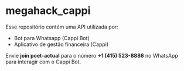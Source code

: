 ﻿# megahack_cappi

Esse repositório contém uma API utilizada por:
  - Bot para Whatsapp (Cappi Bot)
  - Aplicativo de gestão financeira (Cappi)
  
Envie **join poet-actual** para o número  **+1 (415) 523-8886** no WhatsApp para interagir com o Cappi Bot.
